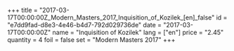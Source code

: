+++
title = "2017-03-17T00:00:00Z_Modern_Masters_2017_Inquisition_of_Kozilek_[en]_false"
id = "e7dd9fad-d8e3-4e46-b4d7-792d029736de"
date = "2017-03-17T00:00:00Z"
name = "Inquisition of Kozilek"
lang = ["en"]
price = "2.45"
quantity = 4
foil = false
set = "Modern Masters 2017"
+++
